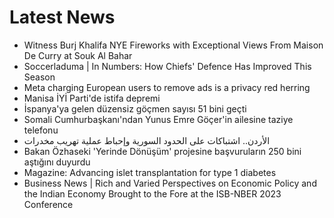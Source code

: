# Latest News
-  Witness Burj Khalifa NYE Fireworks with Exceptional Views From Maison De Curry at Souk Al Bahar
-  Soccerladuma | In Numbers: How Chiefs' Defence Has Improved This Season
-  Meta charging European users to remove ads is a privacy red herring
-  Manisa İYİ Parti'de istifa depremi
-  İspanya'ya gelen düzensiz göçmen sayısı 51 bini geçti
-  Somali Cumhurbaşkanı'ndan Yunus Emre Göçer'in ailesine taziye telefonu
-  الأردن.. اشتباكات على الحدود السورية وإحباط عملية تهريب مخدرات
-  Bakan Özhaseki 'Yerinde Dönüşüm' projesine başvuruların 250 bini aştığını duyurdu
-  Magazine: Advancing islet transplantation for type 1 diabetes
-  Business News | Rich and Varied Perspectives on Economic Policy and the Indian Economy Brought to the Fore at the ISB-NBER 2023 Conference
